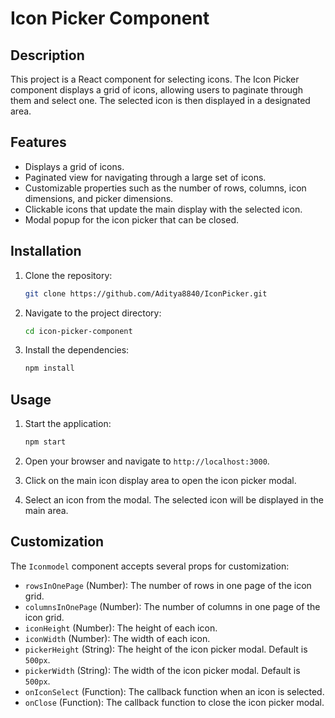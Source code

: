 # Icon Picker Component

## Description

This project is a React component for selecting icons. The Icon Picker component displays a grid of icons, allowing users to paginate through them and select one. The selected icon is then displayed in a designated area.

## Features

- Displays a grid of icons.
- Paginated view for navigating through a large set of icons.
- Customizable properties such as the number of rows, columns, icon dimensions, and picker dimensions.
- Clickable icons that update the main display with the selected icon.
- Modal popup for the icon picker that can be closed.

## Installation

1. Clone the repository:
    ```bash
    git clone https://github.com/Aditya8840/IconPicker.git
    ```

2. Navigate to the project directory:
    ```bash
    cd icon-picker-component
    ```

3. Install the dependencies:
    ```bash
    npm install
    ```

## Usage

1. Start the application:
    ```bash
    npm start
    ```

2. Open your browser and navigate to `http://localhost:3000`.

3. Click on the main icon display area to open the icon picker modal.

4. Select an icon from the modal. The selected icon will be displayed in the main area.

## Customization

The `Iconmodel` component accepts several props for customization:

- `rowsInOnePage` (Number): The number of rows in one page of the icon grid.
- `columnsInOnePage` (Number): The number of columns in one page of the icon grid.
- `iconHeight` (Number): The height of each icon.
- `iconWidth` (Number): The width of each icon.
- `pickerHeight` (String): The height of the icon picker modal. Default is `500px`.
- `pickerWidth` (String): The width of the icon picker modal. Default is `500px`.
- `onIconSelect` (Function): The callback function when an icon is selected.
- `onClose` (Function): The callback function to close the icon picker modal.